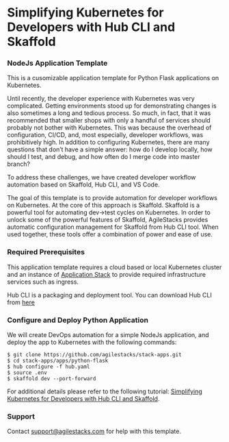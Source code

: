 # Simplifying Kubernetes for Developers with Hub CLI and Skaffold

### NodeJs Application Template

This is a cusomizable application template for Python Flask applications on Kubernetes.

Until recently, the developer experience with Kubernetes was very complicated. Getting environments stood up for demonstrating changes is also sometimes a long and tedious process.  So much, in fact, that it was recommended that smaller shops with only a handful of services should probably not bother with Kubernetes. This was because the overhead of configuration, CI/CD, and, most especially, developer workflows, was prohibitively high. In addition to configuring Kubernetes, there are many questions that don’t have a simple answer: how do I develop locally, how should I test, and debug, and how often do I merge code into master branch?

To address these challenges, we have created developer workflow automation based on Skaffold, Hub CLI, and VS Code.

The goal of this template is to provide automation for developer workflows on Kubernetes. At the core of this approach is Skaffold. Skaffold is a powerful tool for automating dev->test cycles on Kubernetes. In order to unlock some of the powerful features of Skaffold, AgileStacks provides automatic configuration management for Skaffold from Hub CLI tool. When used together, these tools offer a combination of power and ease of use.

### Required Prerequisites
This application template requires a cloud based or local Kubernetes cluster and an instance of [Application Stack](https://github.com/agilestacks/stack-app-eks) to provide required infrastructure services such as ingress.

Hub CLI is a packaging and deployment tool.  You can download Hub CLI from [here](https://superhub.io/)

### Configure and Deploy Python Application

We will create DevOps automation for a simple NodeJs application, and deploy the app to Kubernetes with the following commands:

```
$ git clone https://github.com/agilestacks/stack-apps.git
$ cd stack-apps/apps/python-flask
$ hub configure -f hub.yaml
$ source .env
$ skaffold dev --port-forward
```

For additional details please refer to the following tutorial: [Simplifying Kubernetes for Developers with Hub CLI and Skaffold](https://docs.agilestacks.com/article/3pbulps5n7-simplifying-kubernetes-for-developers-with-hub-cli-and-skaffold). 

### Support
Contact support@agilestacks.com for help with this template.
